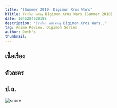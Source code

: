 ```yaml
---
title: "[Summer 2010] Digimon Xros Wars"
hTitle: รีวิวสั้นๆ หลังดู Digimon Xros Wars (Summer 2010)
date: 1645284520188
description: "รีวิวสั้นๆ หลังจากดู Digimon Xros Wars.."
tag: Anime Review, Digimon Series
author: Deth's
thumbnail: 
---
```


## เนื้อเรื่อง

## ตัวละคร

## ป.ล.

<img src="https://img.shields.io/badge/Score-8%2F10-coral?style=for-the-badge" alt="score">